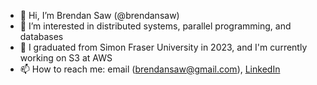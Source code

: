- 👋 Hi, I’m Brendan Saw (@brendansaw)
- 👀 I’m interested in distributed systems, parallel programming, and databases
- 🌱 I graduated from Simon Fraser University in 2023, and I'm currently working on S3 at AWS
- 📫 How to reach me: email (brendansaw@gmail.com), [LinkedIn](https://www.linkedin.com/in/brendan-saw/)

<!---
brendansaw/brendansaw is a ✨ special ✨ repository because its `README.md` (this file) appears on your GitHub profile.
You can click the Preview link to take a look at your changes.
--->
